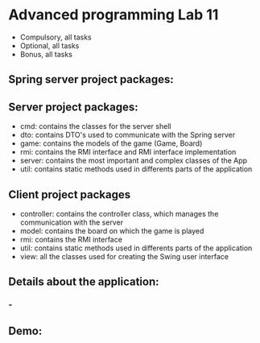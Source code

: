 
# Advanced programming Lab 11

- Compulsory, all tasks
- Optional, all tasks
- Bonus, all tasks

## Spring server project packages:


## Server project packages:

- cmd: contains the classes for the server shell
- dto: contains DTO's used to communicate with the Spring server
- game: contains the models of the game (Game, Board)
- rmi: contains the RMI interface and RMI interface implementation
- server: contains the most important and complex classes of the App
- util: contains static methods used in differents parts of the application

## Client project packages

- controller: contains the controller class, which manages the communication with the server
- model: contains the board on which the game is played
- rmi: contains the RMI interface
- util: contains static methods used in differents parts of the application
- view: all the classes used for creating the Swing user interface

## Details about the application:

### - 

## Demo: 
